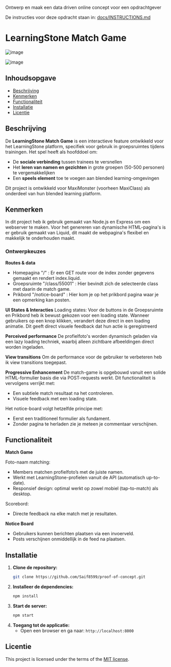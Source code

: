 Ontwerp en maak een data driven online concept voor een opdrachtgever

De instructies voor deze opdracht staan in: [docs/INSTRUCTIONS.md](https://github.com/fdnd-task/proof-of-concept/blob/main/docs/INSTRUCTIONS.md)

# LearningStone Match Game

![image](https://github.com/user-attachments/assets/44ea615c-6143-4d51-8b9e-a428955e95bc)

![image](https://github.com/user-attachments/assets/cbd68b0d-3605-4627-bd1f-61bb64d31bc4)

## Inhoudsopgave

  * [Beschrijving](#beschrijving)
  * [Kenmerken](#kenmerken)
  * [Functionaliteit](#functionaliteit)
  * [Installatie](#installatie)
  * [Licentie](#licentie)

## Beschrijving
De **LearningStone Match Game** is een interactieve feature ontwikkeld voor het LearningStone platform, specifiek voor gebruik in groepsruimtes tijdens trainingen. Het spel heeft als hoofddoel om:

- De **sociale verbinding** tussen trainees te versnellen
- Het **leren van namen en gezichten** in grote groepen (50-500 personen) te vergemakkelijken
- Een **speels element** toe te voegen aan blended learning-omgevingen

Dit project is ontwikkeld voor MaxiMonster (voorheen MaxiClass) als onderdeel van hun blended learning platform.

## Kenmerken
In dit project heb ik gebruik gemaakt van Node.js en Express om een webserver te maken. Voor het genereren van dynamische HTML-pagina's is er gebruik gemaakt van Liquid, dit maakt de webpagina's flexibel en makkelijk te onderhouden maakt.

### Ontwerpkeuzes

**Routes & data**
- Homepagina "/" : Er een GET route voor de index zonder gegevens gemaakt en rendert index.liquid.
- Groepsruimte "/class/55001" : Hier bevindt zich de selecteerde class met daarin de match game.
- Prikbord "/notice-board" : Hier kom je op het prikbord pagina waar je een opmerking kan posten.


**UI States & Interacties**
Loading states: Voor de buttons in de Groepsruimte en Prikbord heb ik bewust gekozen voor een loading state. Wanneer gebruikers op een knop klikken, verandert deze direct in een loading animatie. Dit geeft direct visuele feedback dat hun actie is geregistreerd  

**Perceived performance**
De profielfoto's worden dynamisch geladen via een lazy loading techniek, waarbij alleen zichtbare afbeeldingen direct worden ingeladen.

**View transitions**
Om de performance voor de gebruiker te verbeteren heb ik view transitions toegepast.

**Progressive Enhancement**
De match-game is opgebouwd vanuit een solide HTML-formulier basis die via POST-requests werkt. Dit functionaliteit is vervolgens verrijkt met:
- Een subtiele match resultaat na het controleren.
- Visuele feedback met een loading state.

Het notice-board volgt hetzelfde principe met:
- Eerst een traditioneel formulier als fundament.
- Zonder pagina te herladen zie je meteen je commentaar verschijnen.

## Functionaliteit
**Match Game**

Foto-naam matching:
- Members matchen profielfoto’s met de juiste namen.
- Werkt met LearningStone-profielen vanuit de API (automatisch up-to-date).
- Responsief design: optimal werkt op zowel mobiel (tap-to-match) als desktop.

Scorebord:
- Directe feedback na elke match met je resultaten.
  
**Notice Board**

- Gebruikers kunnen berichten plaatsen via een invoerveld.
- Posts verschijnen onmiddellijk in de feed na plaatsen.

## Installatie

1. **Clone de repository:**
   ```bash
   git clone https://github.com/Saif8599/proof-of-concept.git
   ```
2. **Installeer de dependencies:**
   ```bash
   npm install
   ```
3. **Start de server:**
   ```bash
   npm start
   ```
4. **Toegang tot de applicatie:**
   - Open een browser en ga naar: `http://localhost:8000`

## Licentie

This project is licensed under the terms of the [MIT license](./LICENSE).

